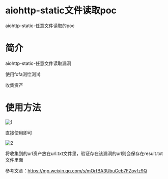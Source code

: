 # aiohttp-static文件读取poc
aiohttp-static-任意文件读取的poc
# 简介
aiohttp-static-任意文件读取漏洞

使用fofa测绘测试

收集资产
# 使用方法


![1](https://github.com/luse29/aiohttp-static--/assets/155654500/fe8c7828-0124-4c8f-9978-f9191f29a4dc)


直接使用即可


![2](https://github.com/luse29/aiohttp-static--/assets/155654500/45082dbf-3afd-4f43-9612-c0c3e74c32de)



将收集到的url资产放在url.txt文件里，验证存在该漏洞的url则会保存在result.txt文件里面

参考文章：https://mp.weixin.qq.com/s/mOrfBA3UbuGeb7FZovfz9Q
